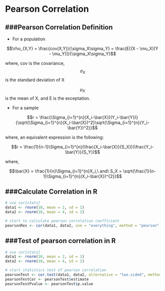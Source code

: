 # Pearson Correlation

<script src="../js/general.js"></script>

###Pearson Correlation Definition
---

* For a population

$$\rho_{X,Y} = \frac{cov(X,Y)}{\sigma_X\sigma_Y} = \frac{E[(X - \mu_X)(Y - \mu_Y)]}{\sigma_X\sigma_Y}$$

where, cov is the covariance, $$\sigma_X$$ is the standard deviation of X

$$\mu_X$$ is the mean of X, and E is the exceptation.

* For a sample

$$r = \frac{\Sigma_{i=1}^{n}(X_i-\bar{X})(Y_i-\bar{Y})}{\sqrt{\Sigma_{i=1}^{n}(X_i-\bar{X})^2}\sqrt{\Sigma_{i=1}^{n}(Y_i-\bar{Y})^2}}$$

where, an equivalent expression is the following:

$$r = \frac{1}{n-1}\Sigma_{i=1}^{n}(\frac{X_i-\bar{X}}{S_X})(\frac{Y_i-\bar{Y}}{S_Y})$$

where,

$$\bar{X} = \frac{1}{n}\Sigma_{i=1}^{n}X_i,\ and\ S_X = \sqrt{\frac{1}{n-1}\Sigma_{i=1}^{n}(X_i-\bar{X})^{2}}$$

###Calculate Correlation in R
---

```R
# use cor{stats}
data1 <- rnorm(10, mean = 2, sd = 1)
data2 <- rnorm(10, mean = 4, sd = 2)

# start to calculate pearson correlation coefficient
pearsonRes <- cor(data1, data2, use = "everything", method = "pearson")
```

###Test of pearson correlation in R
---

```R
# use cor{stats}
data1 <- rnorm(10, mean = 2, sd = 1)
data2 <- rnorm(10, mean = 4, sd = 2)

# start statistics test of pearson correlation
pearsonTest <- cor.test(data1, data2, alternative = "two.sided", method = "pearson")
pearsonTestCor <- pearsonTest$estimate
pearsonTestPvalue <- pearsonTest$p.value
```